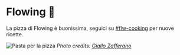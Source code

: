 # Flowing 🍕

La pizza di Flowing è buonissima, seguici su [#flw-cooking](https://flowingis.slack.com/archives/C016J0E0PGQ) per nuove ricette.

![Pasta per la pizza](https://www.giallozafferano.it/images/238-23808/Impasto-per-pizza_450x300.jpg)
*Photo credits: [Giallo Zafferano](https://ricette.giallozafferano.it/)*

